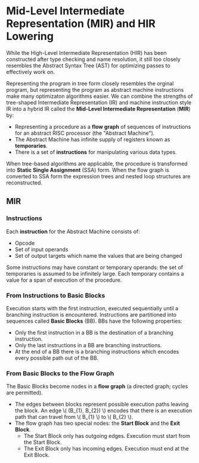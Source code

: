 # Mid-Level Intermediate Representation (MIR) and HIR Lowering

While the High-Level Intermediate Representation (HIR) has been constructed after type checking and
name resolution, it still too closely resembles the Abstract Syntax Tree (AST) for optimizing passes
to effectively work on.

Representing the program in tree form closely resembles the orginal program, but representing the
program as abstract machine instructions make many optimizaton algorithms easier. We can combine
the strengths of tree-shaped Intermediate Representation (IR) and machine instruction style IR
into a hybrid IR called the **Mid-Level Intermediate Representation** (**MIR**) by:

- Representing a procedure as a **flow graph** of sequences of instructions for an abstract RISC
  processor (the "Abstract Machine").
- The Abstract Machine has infinite supply of registers known as **temporaries**.
- There is a set of **instructions** for manipulating various data types.

When tree-based algorithms are applicable, the procedure is transformed into
**Static Single Assignment** (SSA) form. When the flow graph is converted to SSA form the expression
trees and nested loop structures are reconstructed.

## MIR

### Instructions

Each **instruction** for the Abstract Machine consists of:

- Opcode
- Set of input operands
- Set of output targets which name the values that are being changed

Some instructions may have constant or temporary operands: the set of temporaries is assumed to be
infinitely large. Each temporary contains a value for a span of execution of the procedure.

### From Instructions to Basic Blocks

Execution starts with the first instruction, executed sequentially until a branching instruction is
encountered. Instructions are partitioned into sequences called **Basic Blocks** (BB). BBs have the
following properties:

- Only the first instruction in a BB is the destination of a branching instruction.
- Only the last instructions in a BB are branching instructions.
- At the end of a BB there is a branching instructions which encodes every possible path out of the
  BB.

### From Basic Blocks to the Flow Graph

The Basic Blocks become nodes in a **flow graph** (a directed graph; cycles are permitted).

- The edges between blocks represent possible execution paths leaving the block. An edge
  \\( (B_{1}, B_{2}) \\) encodes that there is an execution path that can travel from
  \\( B_{1} \\) to \\( B_{2} \\).
- The flow graph has two special nodes: the **Start Block** and the **Exit Block**.
    - The Start Block only has outgoing edges. Execution must start from the Start Block.
    - The Exit Block only has incoming edges. Execution must end at the Exit Block.
